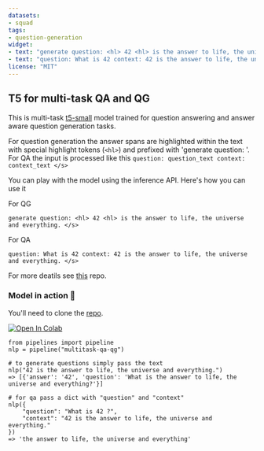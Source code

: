 ```yaml
---
datasets:
- squad
tags:
- question-generation
widget:
- text: "generate question: <hl> 42 <hl> is the answer to life, the universe and everything. </s>"
- text: "question: What is 42 context: 42 is the answer to life, the universe and everything. </s>"
license: "MIT"
---
```


## T5 for multi-task QA and QG
This is multi-task [t5-small](https://arxiv.org/abs/1910.10683) model trained for question answering and answer aware question generation tasks. 

For question generation the answer spans are highlighted within the text with special highlight tokens (`<hl>`) and prefixed with 'generate question: '. For QA the input is processed like this `question: question_text context: context_text </s>` 

You can play with the model using the inference API. Here's how you can use it

For QG

`generate question: <hl> 42 <hl> is the answer to life, the universe and everything. </s>`

For QA

`question: What is 42 context: 42 is the answer to life, the universe and everything. </s>`

For more deatils see [this](https://github.com/patil-suraj/question_generation) repo.

### Model in action 🚀

You'll need to clone the [repo](https://github.com/patil-suraj/question_generation).

[![Open In Colab](https://colab.research.google.com/assets/colab-badge.svg)](https://colab.research.google.com/github/patil-suraj/question_generation/blob/master/question_generation.ipynb)

```python3
from pipelines import pipeline
nlp = pipeline("multitask-qa-qg")

# to generate questions simply pass the text
nlp("42 is the answer to life, the universe and everything.")
=> [{'answer': '42', 'question': 'What is the answer to life, the universe and everything?'}]

# for qa pass a dict with "question" and "context"
nlp({
    "question": "What is 42 ?",
    "context": "42 is the answer to life, the universe and everything."
})
=> 'the answer to life, the universe and everything'
```